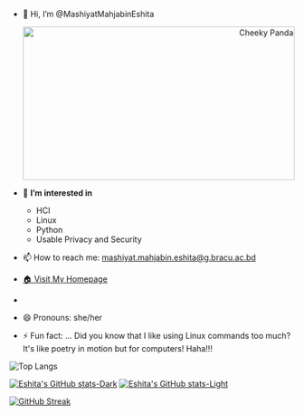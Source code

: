 - 👋 Hi, I’m @MashiyatMahjabinEshita
 <p align="right">
  <img src="https://media.giphy.com/media/snpENu20kUrTESS3ko/giphy.gif" alt="Cheeky Panda" width="480" height="271">
</p>

- 👀 **I’m interested in**
    - HCI
    - Linux
    - Python
    - Usable Privacy and Security
      
- 📫 How to reach me: mashiyat.mahjabin.eshita@g.bracu.ac.bd
- [🏠 Visit My Homepage](https://sites.google.com/g.bracu.ac.bd/mashiyat24eshita/home)
- 
- 😄 Pronouns: she/her
- ⚡ Fun fact: ...
  Did you know that I like using Linux commands too much? It's like poetry in motion but for computers! Haha!!!
<!---
MashiyatMahjabinEshita/MashiyatMahjabinEshita is a ✨ special ✨ repository because its `README.md` (this file) appears on your GitHub profile.
You can click the Preview link to take a look at your changes.
--->
![Top Langs](https://github-readme-stats.vercel.app/api/top-langs/?username=MashiyatMahjabinEshita&hide_progress=true)

[![Eshita's GitHub stats-Dark](https://github-readme-stats.vercel.app/api?username=MashiyatMahjabinEshita&show_icons=true&theme=dark#gh-dark-mode-only)](https://github.com/anuraghazra/github-readme-stats#gh-dark-mode-only)
[![Eshita's GitHub stats-Light](https://github-readme-stats.vercel.app/api?username=MashiyatMahjabinEshita&show_icons=true&theme=default#gh-light-mode-only)](https://github.com/anuraghazra/github-readme-stats#gh-light-mode-only)

<!---
[![Top Langs](https://github-readme-stats.vercel.app/api/top-langs/?username=MashiyatMahjabinEshita&layout=donut)](https://github.com/anuraghazra/github-readme-stats)
--->
[![GitHub Streak](https://streak-stats.demolab.com?user=MashiyatMahjabinEshita&theme=icegray&mode=weekly)](https://git.io/streak-stats)
